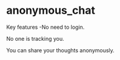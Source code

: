 # anonymous_chat
Key features -No need to login.

No one is tracking you.

You can share your thoughts anonymously.
